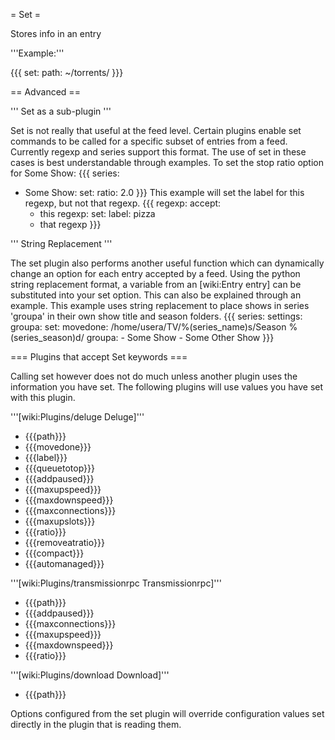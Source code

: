 = Set =

Stores info in an entry

'''Example:'''

{{{
set:
  path: ~/torrents/
}}}

== Advanced ==

''' Set as a sub-plugin '''

Set is not really that useful at the feed level. Certain plugins enable set commands to be called for a specific subset of entries from a feed. Currently regexp and series support this format. The use of set in these cases is best understandable through examples.
 To set the stop ratio option for Some Show:
{{{
series:
  - Some Show:
      set:
        ratio: 2.0
}}}
 This example will set the label for this regexp, but not that regexp.
{{{
regexp:
  accept:
    - this regexp:
        set:
          label: pizza
    - that regexp
}}}

''' String Replacement '''

The set plugin also performs another useful function which can dynamically change an option for each entry accepted by a feed. Using the python string replacement format, a variable from an [wiki:Entry entry] can be substituted into your set option. This can also be explained through an example.
 This example uses string replacement to place shows in series 'groupa' in their own show title and season folders.
{{{
series:
  settings:
    groupa:
      set:
        movedone: /home/usera/TV/%(series_name)s/Season %(series_season)d/
  groupa:
    - Some Show
    - Some Other Show
}}}

=== Plugins that accept Set keywords ===

Calling set however does not do much unless another plugin uses the information you have set. The following plugins will use values you have set with this plugin.

'''[wiki:Plugins/deluge Deluge]'''

 * {{{path}}}
 * {{{movedone}}}
 * {{{label}}}
 * {{{queuetotop}}}
 * {{{addpaused}}}
 * {{{maxupspeed}}}
 * {{{maxdownspeed}}}
 * {{{maxconnections}}}
 * {{{maxupslots}}}
 * {{{ratio}}}
 * {{{removeatratio}}}
 * {{{compact}}}
 * {{{automanaged}}}

'''[wiki:Plugins/transmissionrpc Transmissionrpc]'''

 * {{{path}}}
 * {{{addpaused}}}
 * {{{maxconnections}}}
 * {{{maxupspeed}}}
 * {{{maxdownspeed}}}
 * {{{ratio}}}

'''[wiki:Plugins/download Download]'''

 * {{{path}}}

Options configured from the set plugin will override configuration values set directly in the plugin that is reading them.

